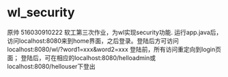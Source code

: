 # wl_security
原帅
516030910222
软工第三次作业，为wl实现security功能.
运行app.java后，访问localhost:8080来到home界面，之后登录。登陆后方可访问localhost:8080/wl/?word1=xxx&word2=xxx
登陆前，所有访问重定向到login页面；
登陆后，可在相应的localhost:8080/helloadmin或localhost:8080/hellouser下登出
